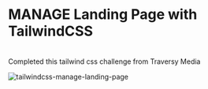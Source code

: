 <h1>MANAGE Landing Page with TailwindCSS</h1> <br/>
Completed this tailwind css challenge from Traversy Media

![tailwindcss-manage-landing-page](https://user-images.githubusercontent.com/70833594/185782414-09843023-4715-499f-9f0b-aed2f492865c.png)
